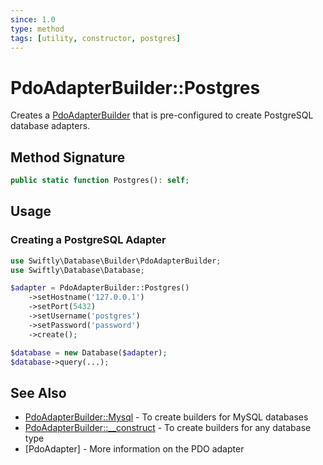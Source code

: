```yaml
---
since: 1.0
type: method
tags: [utility, constructor, postgres]
---
```

# PdoAdapterBuilder::Postgres

Creates a [PdoAdapterBuilder](./index.md) that is pre-configured to create
PostgreSQL database adapters.

## Method Signature

```php
public static function Postgres(): self;
```

## Usage
### Creating a PostgreSQL Adapter

```php
use Swiftly\Database\Builder\PdoAdapterBuilder;
use Swiftly\Database\Database;

$adapter = PdoAdapterBuilder::Postgres()
    ->setHostname('127.0.0.1')
    ->setPort(5432)
    ->setUsername('postgres')
    ->setPassword('password')
    ->create();

$database = new Database($adapter);
$database->query(...);
```

## See Also

* [PdoAdapterBuilder::Mysql](./Mysql.md) - To create builders for MySQL databases
* [PdoAdapterBuilder::__construct](./construct.md) - To create builders for any database type
* [PdoAdapter] - More information on the PDO adapter